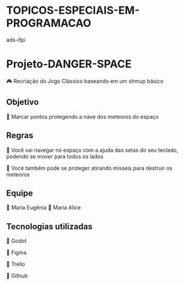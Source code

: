 # TOPICOS-ESPECIAIS-EM-PROGRAMACAO
 ads-ifpi
 
# Projeto-DANGER-SPACE
:video_game: Recriação do Jogo Clássico baseando em um shmup básico

## Objetivo
:space_invader: Marcar pontos protegendo a nave dos meteoros do espaço

## Regras
:rocket: Você vai navegar no espaço com a ajuda das setas do seu teclado, podendo se mover para todos os lados

:rocket: Você também pode se proteger atirando misseis para destruir os meteoros

## Equipe
:woman: Maria Eugênia
:woman: Maria Alice

## Tecnologias utilizadas
:pushpin: Godot

:pushpin: Figma

:pushpin: Trello

:pushpin: Github

